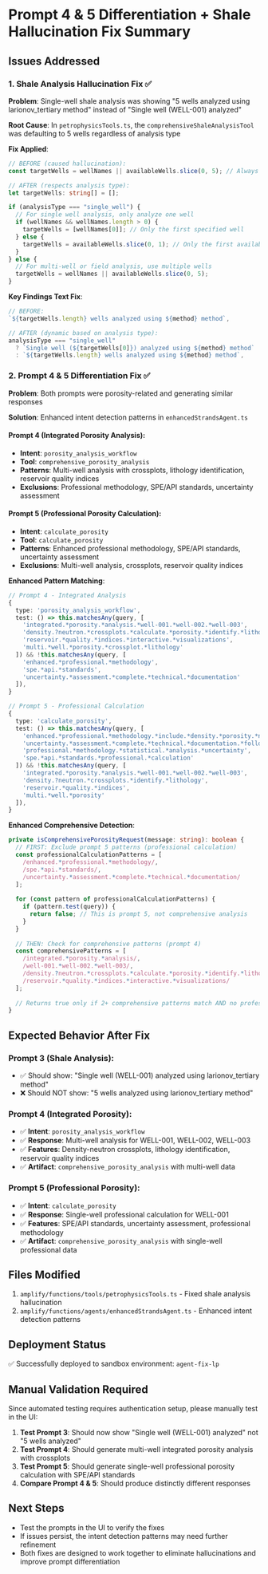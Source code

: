# Prompt 4 & 5 Differentiation + Shale Hallucination Fix Summary

## Issues Addressed

### 1. Shale Analysis Hallucination Fix ✅
**Problem**: Single-well shale analysis was showing "5 wells analyzed using larionov_tertiary method" instead of "Single well (WELL-001) analyzed"

**Root Cause**: In `petrophysicsTools.ts`, the `comprehensiveShaleAnalysisTool` was defaulting to 5 wells regardless of analysis type

**Fix Applied**:
```typescript
// BEFORE (caused hallucination):
const targetWells = wellNames || availableWells.slice(0, 5); // Always 5 wells!

// AFTER (respects analysis type):
let targetWells: string[] = [];

if (analysisType === "single_well") {
  // For single well analysis, only analyze one well
  if (wellNames && wellNames.length > 0) {
    targetWells = [wellNames[0]]; // Only the first specified well
  } else {
    targetWells = availableWells.slice(0, 1); // Only the first available well
  }
} else {
  // For multi-well or field analysis, use multiple wells
  targetWells = wellNames || availableWells.slice(0, 5);
}
```

**Key Findings Text Fix**:
```typescript
// BEFORE:
`${targetWells.length} wells analyzed using ${method} method`,

// AFTER (dynamic based on analysis type):
analysisType === "single_well" 
  ? `Single well (${targetWells[0]}) analyzed using ${method} method`
  : `${targetWells.length} wells analyzed using ${method} method`,
```

### 2. Prompt 4 & 5 Differentiation Fix ✅
**Problem**: Both prompts were porosity-related and generating similar responses

**Solution**: Enhanced intent detection patterns in `enhancedStrandsAgent.ts`

#### Prompt 4 (Integrated Porosity Analysis):
- **Intent**: `porosity_analysis_workflow`
- **Tool**: `comprehensive_porosity_analysis`
- **Patterns**: Multi-well analysis with crossplots, lithology identification, reservoir quality indices
- **Exclusions**: Professional methodology, SPE/API standards, uncertainty assessment

#### Prompt 5 (Professional Porosity Calculation):
- **Intent**: `calculate_porosity`
- **Tool**: `calculate_porosity`
- **Patterns**: Enhanced professional methodology, SPE/API standards, uncertainty assessment
- **Exclusions**: Multi-well analysis, crossplots, reservoir quality indices

**Enhanced Pattern Matching**:
```typescript
// Prompt 4 - Integrated Analysis
{
  type: 'porosity_analysis_workflow', 
  test: () => this.matchesAny(query, [
    'integrated.*porosity.*analysis.*well-001.*well-002.*well-003',
    'density.?neutron.*crossplots.*calculate.*porosity.*identify.*lithology',
    'reservoir.*quality.*indices.*interactive.*visualizations',
    'multi.*well.*porosity.*crossplot.*lithology'
  ]) && !this.matchesAny(query, [
    'enhanced.*professional.*methodology',
    'spe.*api.*standards',
    'uncertainty.*assessment.*complete.*technical.*documentation'
  ]),
}

// Prompt 5 - Professional Calculation
{
  type: 'calculate_porosity',
  test: () => this.matchesAny(query, [
    'enhanced.*professional.*methodology.*include.*density.*porosity.*neutron.*porosity',
    'uncertainty.*assessment.*complete.*technical.*documentation.*following.*spe.*api.*standards',
    'professional.*methodology.*statistical.*analysis.*uncertainty',
    'spe.*api.*standards.*professional.*calculation'
  ]) && !this.matchesAny(query, [
    'integrated.*porosity.*analysis.*well-001.*well-002.*well-003',
    'density.?neutron.*crossplots.*identify.*lithology',
    'reservoir.*quality.*indices',
    'multi.*well.*porosity'
  ]),
}
```

**Enhanced Comprehensive Detection**:
```typescript
private isComprehensivePorosityRequest(message: string): boolean {
  // FIRST: Exclude prompt 5 patterns (professional calculation)
  const professionalCalculationPatterns = [
    /enhanced.*professional.*methodology/,
    /spe.*api.*standards/,
    /uncertainty.*assessment.*complete.*technical.*documentation/
  ];
  
  for (const pattern of professionalCalculationPatterns) {
    if (pattern.test(query)) {
      return false; // This is prompt 5, not comprehensive analysis
    }
  }
  
  // THEN: Check for comprehensive patterns (prompt 4)
  const comprehensivePatterns = [
    /integrated.*porosity.*analysis/,
    /well-001.*well-002.*well-003/,
    /density.?neutron.*crossplots.*calculate.*porosity.*identify.*lithology/,
    /reservoir.*quality.*indices.*interactive.*visualizations/
  ];
  
  // Returns true only if 2+ comprehensive patterns match AND no professional patterns
}
```

## Expected Behavior After Fix

### Prompt 3 (Shale Analysis):
- ✅ Should show: "Single well (WELL-001) analyzed using larionov_tertiary method"
- ❌ Should NOT show: "5 wells analyzed using larionov_tertiary method"

### Prompt 4 (Integrated Porosity):
- ✅ **Intent**: `porosity_analysis_workflow`
- ✅ **Response**: Multi-well analysis for WELL-001, WELL-002, WELL-003
- ✅ **Features**: Density-neutron crossplots, lithology identification, reservoir quality indices
- ✅ **Artifact**: `comprehensive_porosity_analysis` with multi-well data

### Prompt 5 (Professional Porosity):
- ✅ **Intent**: `calculate_porosity`
- ✅ **Response**: Single-well professional calculation for WELL-001
- ✅ **Features**: SPE/API standards, uncertainty assessment, professional methodology
- ✅ **Artifact**: `comprehensive_porosity_analysis` with single-well professional data

## Files Modified
1. `amplify/functions/tools/petrophysicsTools.ts` - Fixed shale analysis hallucination
2. `amplify/functions/agents/enhancedStrandsAgent.ts` - Enhanced intent detection patterns

## Deployment Status
✅ Successfully deployed to sandbox environment: `agent-fix-lp`

## Manual Validation Required
Since automated testing requires authentication setup, please manually test in the UI:

1. **Test Prompt 3**: Should now show "Single well (WELL-001) analyzed" not "5 wells analyzed"
2. **Test Prompt 4**: Should generate multi-well integrated porosity analysis with crossplots
3. **Test Prompt 5**: Should generate single-well professional porosity calculation with SPE/API standards
4. **Compare Prompt 4 & 5**: Should produce distinctly different responses

## Next Steps
- Test the prompts in the UI to verify the fixes
- If issues persist, the intent detection patterns may need further refinement
- Both fixes are designed to work together to eliminate hallucinations and improve prompt differentiation
